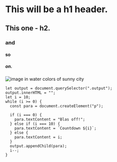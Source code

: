 # This will be a h1 header.
## This one - h2.
### and
#### so
##### on.
![image in water colors of sunny city](https://i.pinimg.com/originals/4a/d1/4b/4ad14b91f7cbde4aacf074812aee7ab2.jpg)

```
let output = document.querySelector(".output");
output.innerHTML = "";
let i = 10;
while (i >= 0) {
  const para = document.createElement("p");

  if (i === 0) {
    para.textContent = "Blas off!";
  } else if (i === 10) {
    para.textContent = `Countdown ${i}`;
  } else {
    para.textContent = i;
  }
  output.appendChild(para);
  i--;
}
```

